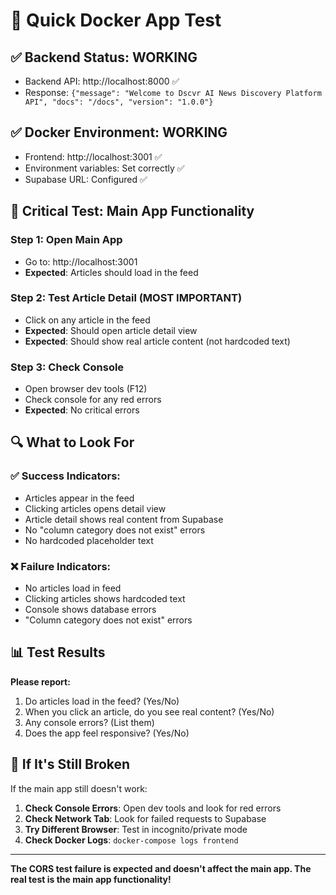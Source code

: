 # 🚀 Quick Docker App Test

## ✅ **Backend Status: WORKING**
- Backend API: http://localhost:8000 ✅
- Response: `{"message": "Welcome to Dscvr AI News Discovery Platform API", "docs": "/docs", "version": "1.0.0"}`

## ✅ **Docker Environment: WORKING**
- Frontend: http://localhost:3001 ✅
- Environment variables: Set correctly ✅
- Supabase URL: Configured ✅

## 🎯 **Critical Test: Main App Functionality**

### **Step 1: Open Main App**
- Go to: http://localhost:3001
- **Expected**: Articles should load in the feed

### **Step 2: Test Article Detail (MOST IMPORTANT)**
- Click on any article in the feed
- **Expected**: Should open article detail view
- **Expected**: Should show real article content (not hardcoded text)

### **Step 3: Check Console**
- Open browser dev tools (F12)
- Check console for any red errors
- **Expected**: No critical errors

## 🔍 **What to Look For**

### **✅ Success Indicators:**
- Articles appear in the feed
- Clicking articles opens detail view
- Article detail shows real content from Supabase
- No "column category does not exist" errors
- No hardcoded placeholder text

### **❌ Failure Indicators:**
- No articles load in feed
- Clicking articles shows hardcoded text
- Console shows database errors
- "Column category does not exist" errors

## 📊 **Test Results**

**Please report:**
1. Do articles load in the feed? (Yes/No)
2. When you click an article, do you see real content? (Yes/No)
3. Any console errors? (List them)
4. Does the app feel responsive? (Yes/No)

## 🔧 **If It's Still Broken**

If the main app still doesn't work:

1. **Check Console Errors**: Open dev tools and look for red errors
2. **Check Network Tab**: Look for failed requests to Supabase
3. **Try Different Browser**: Test in incognito/private mode
4. **Check Docker Logs**: `docker-compose logs frontend`

---

**The CORS test failure is expected and doesn't affect the main app. The real test is the main app functionality!**
